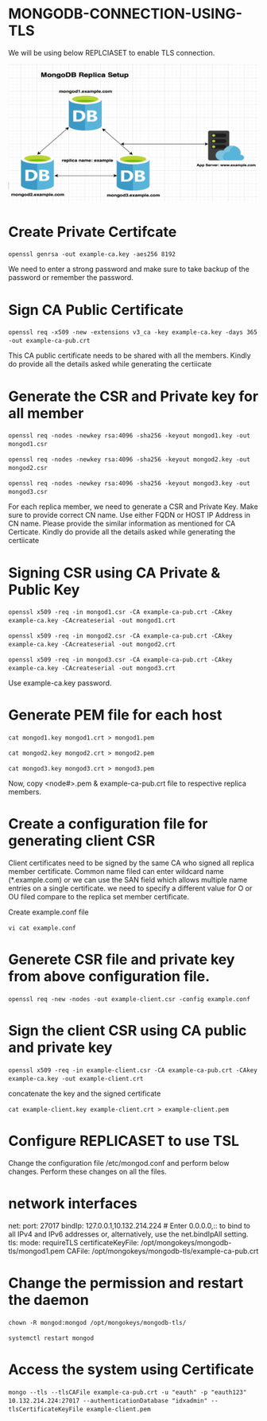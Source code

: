# MONGODB-CONNECTION-USING-TLS

We will be using below REPLCIASET to enable TLS connection. 

![alt text](https://github.com/nitin-pandey-27/mongodb-connection-tls/blob/main/MONGODB-USING-TLS.png)


# Create Private Certifcate 

 `openssl genrsa -out example-ca.key -aes256 8192`
   
  We need to enter a strong password and make sure to take backup of the password or remember the password. 
   
   
# Sign CA Public Certificate 
  
 `openssl req -x509 -new -extensions v3_ca -key example-ca.key -days 365 -out example-ca-pub.crt`
 
  This CA public certificate needs to be shared with all the members. 
  Kindly do provide all the details asked while generating the certiicate 
  
  
# Generate the CSR and Private key for all member
 
  `openssl req -nodes -newkey rsa:4096 -sha256 -keyout mongod1.key -out mongod1.csr` 
  
  `openssl req -nodes -newkey rsa:4096 -sha256 -keyout mongod2.key -out mongod2.csr`
  
  `openssl req -nodes -newkey rsa:4096 -sha256 -keyout mongod3.key -out mongod3.csr`
   
   For each replica member, we need to generate a CSR and Private Key. 
   Make sure to provide correct CN name. Use either FQDN or HOST IP Address in CN name. 
   Please provide the similar information as mentioned for CA Certicate. 
   Kindly do provide all the details asked while generating the certiicate 
    
 # Signing CSR using CA Private & Public Key
 
 `openssl x509 -req -in mongod1.csr -CA example-ca-pub.crt -CAkey example-ca.key -CAcreateserial -out mongod1.crt`
 
 `openssl x509 -req -in mongod2.csr -CA example-ca-pub.crt -CAkey example-ca.key -CAcreateserial -out mongod2.crt`
 
 `openssl x509 -req -in mongod3.csr -CA example-ca-pub.crt -CAkey example-ca.key -CAcreateserial -out mongod3.crt`
  
  Use example-ca.key password.
  
  
# Generate PEM file for each host 

`cat mongod1.key mongod1.crt > mongod1.pem`

`cat mongod2.key mongod2.crt > mongod2.pem`

`cat mongod3.key mongod3.crt > mongod3.pem`
 
 Now, copy <node#>.pem & example-ca-pub.crt file to respective replica members. 
 
 
# Create a configuration file for generating client CSR 


 Client certificates need to be signed by the same CA who signed all replica member certificate.
 Common name filed can enter wildcard name (*.example.com) or we can use the SAN field which allows multiple name entries on a single certificate.
 we need to specify a different value for O or OU filed compare to the replica set member certificate.

 Create example.conf file 

 `vi cat example.conf`
 
  
 <!---
`[req]`
`distinguished_name = req_distinguished_name`
`req_extensions = v3_req`
`default_keyfile = example-client.key`
`prompt = no`
`[req_distinguished_name]`
`C = IN`
`ST = UP`
`L = NOIDA`
`O = CLIENT`
`OU = DSD-CLIENT`
`CN = 10.132.214.224`
`[v3_req]`
`keyUsage = keyEncipherment, dataEncipherment`
`extendedKeyUsage = serverAuth`
`subjectAltName = @alt_names`
`[alt_names]`
`DNS.1 = XXX.XXX.XXX.XXX`
`DNS.2 = XXX.XXX.XXX.XXX`
`DNS.3 = XXX.XXX.XXX.XXX`
--->
  
# Generete CSR file and private key from above configuration file. 

`openssl req -new -nodes -out example-client.csr -config example.conf`
  
  
# Sign the client CSR using CA public and private key

 `openssl x509 -req -in example-client.csr -CA example-ca-pub.crt -CAkey example-ca.key -out example-client.crt` 
 
 concatenate the key and the signed certificate
  
  `cat example-client.key example-client.crt > example-client.pem`
  

# Configure REPLICASET to use TSL 

 Change the configuration file /etc/mongod.conf and perform below changes. Perform these changes on all the files. 
 
 # network interfaces
 net:
  port: 27017
  bindIp: 127.0.0.1,10.132.214.224  # Enter 0.0.0.0,:: to bind to all IPv4 and IPv6 addresses or, alternatively, use the net.bindIpAll setting.
  tls:
   mode: requireTLS
   certificateKeyFile: /opt/mongokeys/mongodb-tls/mongod1.pem
   CAFile: /opt/mongokeys/mongodb-tls/example-ca-pub.crt
   
 
 # Change the permission and restart the daemon
 
  `chown -R mongod:mongod /opt/mongokeys/mongodb-tls/`
  
   `systemctl restart mongod`
   
 # Access the system using Certificate 
 
  `mongo --tls --tlsCAFile example-ca-pub.crt -u "eauth" -p "eauth123" 10.132.214.224:27017 --authenticationDatabase "idxadmin" --tlsCertificateKeyFile example-client.pem`
